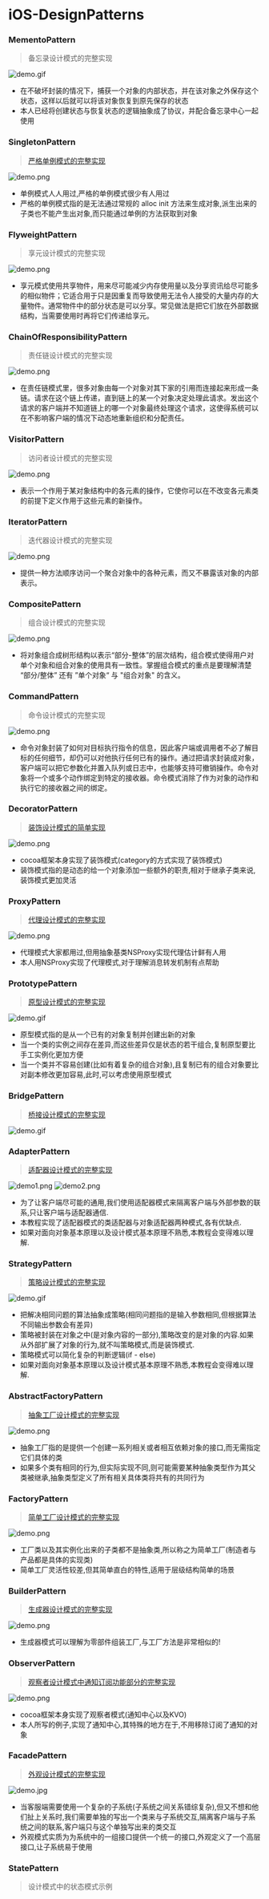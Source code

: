 # iOS-DesignPatterns

### MementoPattern

> 备忘录设计模式的完整实现

![demo.gif](http://images2015.cnblogs.com/blog/607542/201509/607542-20150911211147387-467686442.gif)

* 在不破坏封装的情况下，捕获一个对象的内部状态，并在该对象之外保存这个状态，这样以后就可以将该对象恢复到原先保存的状态
* 本人已经将创建状态与恢复状态的逻辑抽象成了协议，并配合备忘录中心一起使用


### SingletonPattern

> [严格单例模式的完整实现](http://www.cnblogs.com/YouXianMing/p/4709209.html)

![demo.png](http://images0.cnblogs.com/blog2015/607542/201508/062107342681020.png)

* 单例模式人人用过,严格的单例模式很少有人用过
* 严格的单例模式指的是无法通过常规的 alloc init 方法来生成对象,派生出来的子类也不能产生出对象,而只能通过单例的方法获取到对象


### FlyweightPattern

> 享元设计模式的完整实现

![demo.png](http://images2015.cnblogs.com/blog/607542/201510/607542-20151027172216122-262635664.png)

* 享元模式使用共享物件，用来尽可能减少内存使用量以及分享资讯给尽可能多的相似物件；它适合用于只是因重复而导致使用无法令人接受的大量内存的大量物件。通常物件中的部分状态是可以分享。常见做法是把它们放在外部数据结构，当需要使用时再将它们传递给享元。


### ChainOfResponsibilityPattern

> 责任链设计模式的完整实现

![demo.png](http://images2015.cnblogs.com/blog/607542/201510/607542-20151027145216575-700989924.png)

* 在责任链模式里，很多对象由每一个对象对其下家的引用而连接起来形成一条链。请求在这个链上传递，直到链上的某一个对象决定处理此请求。发出这个请求的客户端并不知道链上的哪一个对象最终处理这个请求，这使得系统可以在不影响客户端的情况下动态地重新组织和分配责任。


### VisitorPattern

> 访问者设计模式的完整实现

![demo.png](http://images2015.cnblogs.com/blog/607542/201510/607542-20151027105704513-2073306262.png)

* 表示一个作用于某对象结构中的各元素的操作，它使你可以在不改变各元素类的前提下定义作用于这些元素的新操作。


### IteratorPattern

> 迭代器设计模式的完整实现

![demo.png](http://images2015.cnblogs.com/blog/607542/201510/607542-20151026143404825-134177288.png)

* 提供一种方法顺序访问一个聚合对象中的各种元素，而又不暴露该对象的内部表示。 


### CompositePattern

> 组合设计模式的完整实现

![demo.png](http://images2015.cnblogs.com/blog/607542/201510/607542-20151017215057132-320922577.png)

* 将对象组合成树形结构以表示“部分-整体”的层次结构，组合模式使得用户对单个对象和组合对象的使用具有一致性。掌握组合模式的重点是要理解清楚 “部分/整体” 还有 ”单个对象“ 与 "组合对象" 的含义。


### CommandPattern

> 命令设计模式的完整实现

![demo.png](http://images2015.cnblogs.com/blog/607542/201510/607542-20151017215057132-320922577.png)

* 命令对象封装了如何对目标执行指令的信息，因此客户端或调用者不必了解目标的任何细节，却仍可以对他执行任何已有的操作。通过把请求封装成对象，客户端可以把它参数化并置入队列或日志中，也能够支持可撤销操作。命令对象将一个或多个动作绑定到特定的接收器。命令模式消除了作为对象的动作和执行它的接收器之间的绑定。


### DecoratorPattern

> [装饰设计模式的简单实现](http://www.cnblogs.com/YouXianMing/p/4693606.html)

![demo.png](http://images0.cnblogs.com/blog2015/607542/201508/010831531896443.png)

* cocoa框架本身实现了装饰模式(category的方式实现了装饰模式)
* 装饰模式指的是动态的给一个对象添加一些额外的职责,相对于继承子类来说,装饰模式更加灵活
 

### ProxyPattern

> [代理设计模式的完整实现](http://www.cnblogs.com/YouXianMing/p/4703259.html)

![demo.png](http://images0.cnblogs.com/blog2015/607542/201508/042146434233445.png)

* 代理模式大家都用过,但用抽象基类NSProxy实现代理估计鲜有人用
* 本人用NSProxy实现了代理模式,对于理解消息转发机制有点帮助


### PrototypePattern

> [原型设计模式的完整实现](http://www.cnblogs.com/YouXianMing/p/4685934.html)

![demo.gif](http://images0.cnblogs.com/blog2015/607542/201507/291427476429863.png)

* 原型模式指的是从一个已有的对象复制并创建出新的对象
* 当一个类的实例之间存在差异,而这些差异仅是状态的若干组合,复制原型要比手工实例化更加方便
* 当一个类并不容易创建(比如有着复杂的组合对象),且复制已有的组合对象要比对副本修改更加容易,此时,可以考虑使用原型模式


### BridgePattern

> [桥接设计模式的完整实现](http://www.cnblogs.com/YouXianMing/p/4681186.html)

![demo.gif](http://images0.cnblogs.com/blog2015/607542/201507/272035487505701.png)


### AdapterPattern

> [适配器设计模式的完整实现](http://www.cnblogs.com/YouXianMing/p/4676508.html)

![demo1.png](http://images0.cnblogs.com/blog2015/607542/201507/252001541404482.png)
![demo2.png](http://images0.cnblogs.com/blog2015/607542/201507/252002007966847.png)

* 为了让客户端尽可能的通用,我们使用适配器模式来隔离客户端与外部参数的联系,只让客户端与适配器通信.
* 本教程实现了适配器模式的类适配器与对象适配器两种模式,各有优缺点.
* 如果对面向对象基本原理以及设计模式基本原理不熟悉,本教程会变得难以理解.


### StrategyPattern

> [策略设计模式的完整实现](http://www.cnblogs.com/YouXianMing/p/4677129.html)

![demo.gif](http://images0.cnblogs.com/blog2015/607542/201507/260857001701868.gif)

* 把解决相同问题的算法抽象成策略(相同问题指的是输入参数相同,但根据算法不同输出参数会有差异)
* 策略被封装在对象之中(是对象内容的一部分),策略改变的是对象的内容.如果从外部扩展了对象的行为,就不叫策略模式,而是装饰模式.
* 策略模式可以简化复杂的判断逻辑(if - else)
* 如果对面向对象基本原理以及设计模式基本原理不熟悉,本教程会变得难以理解.


### AbstractFactoryPattern

> [抽象工厂设计模式的完整实现](http://www.cnblogs.com/YouXianMing/p/4695045.html)

![demo.png](http://images0.cnblogs.com/blog2015/607542/201508/020701071573651.png)

* 抽象工厂指的是提供一个创建一系列相关或者相互依赖对象的接口,而无需指定它们具体的类
* 如果多个类有相同的行为,但实际实现不同,则可能需要某种抽象类型作为其父类被继承,抽象类型定义了所有相关具体类将共有的共同行为


### FactoryPattern

> [简单工厂设计模式的完整实现](http://www.cnblogs.com/YouXianMing/p/4690397.html)

![demo.png](http://images0.cnblogs.com/blog2015/607542/201507/301932316579408.png)

* 工厂类以及其实例化出来的子类都不是抽象类,所以称之为简单工厂(制造者与产品都是具体的实现类)
* 简单工厂灵活性较差,但其简单直白的特性,适用于层级结构简单的场景


### BuilderPattern

> [生成器设计模式的完整实现](http://www.cnblogs.com/YouXianMing/p/4740407.html)

![demo.png](http://images0.cnblogs.com/blog2015/607542/201508/181931103314156.png)

* 生成器模式可以理解为零部件组装工厂,与工厂方法是非常相似的!


### ObserverPattern

> [观察者设计模式中通知订阅功能部分的完整实现](http://www.cnblogs.com/YouXianMing/p/4693270.html)

![demo.png](http://images0.cnblogs.com/blog2015/607542/201507/312150005019987.png)

* cocoa框架本身实现了观察者模式(通知中心以及KVO)
* 本人所写的例子,实现了通知中心,其特殊的地方在于,不用移除订阅了通知的对象


### FacadePattern

> [外观设计模式的完整实现](http://www.cnblogs.com/YouXianMing/p/4684233.html)

![demo.jpg](http://images0.cnblogs.com/blog2015/607542/201507/282000361105771.jpg)

* 当客服端需要使用一个复杂的子系统(子系统之间关系错综复杂),但又不想和他们扯上关系时,我们需要单独的写出一个类来与子系统交互,隔离客户端与子系统之间的联系,客户端只与这个单独写出来的类交互
* 外观模式实质为为系统中的一组接口提供一个统一的接口,外观定义了一个高层接口,让子系统易于使用


### StatePattern

> 设计模式中的状态模式示例
